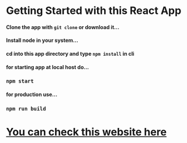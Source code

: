 # Getting Started with this React App

#### Clone the app with `git clone` or download it...
#### Install node in your system...
#### cd into this app directory and type `npm install` in cli

#### for starting app at local host do...
### `npm start`

#### for production use...

### `npm run build`

# [You can check this website here](https://hariomsharma.me)

